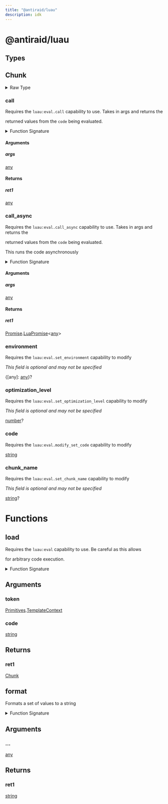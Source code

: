 ```yaml
---
title: "@antiraid/luau"
description: idk
---
```


<div id="@antiraid/luau"></div>

# @antiraid/luau

<div id="Types"></div>

## Types

<div id="Chunk"></div>

## Chunk

<details>
<summary>Raw Type</summary>

```luau
type Chunk = {
	--- Requires the ``luau:eval.set_environment`` capability to modify
	environment: {
		[any]: any
	}?,

	--- Requires the ``luau:eval.set_optimization_level`` capability to modify
	optimization_level: number?,

	--- Requires the ``luau:eval.modify_set_code`` capability to modify
	code: string,

	--- Requires the ``luau:eval.set_chunk_name`` capability to modify
	chunk_name: string?,

	--- Requires the ``luau:eval.call`` capability to use. Takes in args and returns the
	--- returned values from the ``code`` being evaluated.
	call: (self: Chunk, args: any) -> any,

	--- Requires the ``luau:eval.call_async`` capability to use. Takes in args and returns the
	--- returned values from the ``code`` being evaluated.
	---
	--- This runs the code asynchronously
	call_async: (self: Chunk, args: any) -> Promise.LuaPromise<any>
}
```

</details>

<div id="call"></div>

### call

Requires the `luau:eval.call` capability to use. Takes in args and returns the

returned values from the `code` being evaluated.

<details>
<summary>Function Signature</summary>

```luau
--- Requires the ``luau:eval.call`` capability to use. Takes in args and returns the
--- returned values from the ``code`` being evaluated.
call: (self: Chunk, args: any) -> any
```

</details>

<div id="Arguments"></div>

#### Arguments

<div id="args"></div>

##### args

[any](#any)

<div id="Returns"></div>

#### Returns

<div id="ret1"></div>

##### ret1

[any](#any)<div id="call_async"></div>

### call_async

Requires the `luau:eval.call_async` capability to use. Takes in args and returns the

returned values from the `code` being evaluated.

This runs the code asynchronously

<details>
<summary>Function Signature</summary>

```luau
--- Requires the ``luau:eval.call_async`` capability to use. Takes in args and returns the
--- returned values from the ``code`` being evaluated.
---
--- This runs the code asynchronously
call_async: (self: Chunk, args: any) -> Promise.LuaPromise<any>
```

</details>

<div id="Arguments"></div>

#### Arguments

<div id="args"></div>

##### args

[any](#any)

<div id="Returns"></div>

#### Returns

<div id="ret1"></div>

##### ret1

[Promise](./promise.md).[LuaPromise](./promise.md#LuaPromise)&lt;[any](#any)&gt;<div id="environment"></div>

### environment

Requires the `luau:eval.set_environment` capability to modify

_This field is optional and may not be specified_

{[any]: [any](#any)}?

<div id="optimization_level"></div>

### optimization_level

Requires the `luau:eval.set_optimization_level` capability to modify

_This field is optional and may not be specified_

[number](#number)?

<div id="code"></div>

### code

Requires the `luau:eval.modify_set_code` capability to modify

[string](#string)

<div id="chunk_name"></div>

### chunk_name

Requires the `luau:eval.set_chunk_name` capability to modify

_This field is optional and may not be specified_

[string](#string)?

<div id="Functions"></div>

# Functions

<div id="load"></div>

## load

Requires the `luau:eval` capability to use. Be careful as this allows

for arbitrary code execution.

<details>
<summary>Function Signature</summary>

```luau
--- Requires the ``luau:eval`` capability to use. Be careful as this allows
--- for arbitrary code execution.
function load(token: Primitives.TemplateContext, code: string) -> Chunk end
```

</details>

<div id="Arguments"></div>

## Arguments

<div id="token"></div>

### token

[Primitives](./primitives.md).[TemplateContext](./primitives.md#TemplateContext)

<div id="code"></div>

### code

[string](#string)

<div id="Returns"></div>

## Returns

<div id="ret1"></div>

### ret1

[Chunk](#Chunk)<div id="format"></div>

## format

Formats a set of values to a string

<details>
<summary>Function Signature</summary>

```luau
--- Formats a set of values to a string
function format(...: any) -> string end
```

</details>

<div id="Arguments"></div>

## Arguments

<div id="..."></div>

### ...

[any](#any)

<div id="Returns"></div>

## Returns

<div id="ret1"></div>

### ret1

[string](#string)
